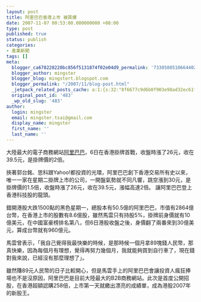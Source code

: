 ```yaml
---
layout: post
title: 阿里巴巴香港上市 被買爆
date: 2007-11-07 00:53:00.000000000 +08:00
type: post
published: true
status: publish
categories:
- 產業新聞
tags: []
meta:
  blogger_ca678228220bc856f5131874f02e04d9_permalink: '7330580510664402202'
  blogger_author: mingster
  blogger_blog: mingstert.blogspot.com
  blogger_permalink: "/2007/11/blog-post.html"
  _jetpack_related_posts_cache: a:1:{s:32:"8f6677c9d6b0f903e98ad32ec61f8deb";a:2:{s:7:"expires";i:1447758212;s:7:"payload";a:3:{i:0;a:1:{s:2:"id";i:172;}i:1;a:1:{s:2:"id";i:149;}i:2;a:1:{s:2:"id";i:58;}}}}
  original_post_id: '483'
  _wp_old_slug: '483'
author:
  login: mingster
  email: mingster.tsai@gmail.com
  display_name: mingster
  first_name: ''
  last_name: ''
---
```

<p><a href="http://mingster.files.wordpress.com/2007/11/yehmin-200711061946194.jpg"><img alt="" src="{{ site.JB.IMAGE_PATH }}/yehmin-200711061946194.jpg?w=300" border="0" /></a>大陸最大的電子商務網站<a href="http://china.alibaba.com/" target="_blank">阿里巴巴</a>，6日在香港掛牌首戰，收盤時漲了26元，收在39.5元，是掛牌價的2倍。</p>
<p>挾著郭台銘、思科跟Yahoo!都投資的光環，阿里巴巴創下香港交易所有史以來，唯一一家在星期二掛牌上市的公司，一開盤氣勢就不同凡響，跳空漲到30元，是掛牌價的1.5倍，收盤時漲了26元，收在39.5元，漲幅高達2倍。 讓阿里巴巴登上香港科技股的龍頭。</p>
<p>錯開港股大跌1500點的黑色星期一，總股本有50.5億的阿里巴巴，市值有2864億台幣，在香港上市的股數有8.6億股，雖然馬雲只有持股5%，掛牌前身價就有10億美元，在中國富豪榜排名第八，但6日港股收盤之後，身價翻了兩番來到30億美元，算成台幣就有960億元。</p>
<p>馬雲曾表示，「我自己覺得我最快樂的時候，是那時候一個月拿89塊錢人民幣，那真快樂，因為每個月有理想，覺得再努力幾個月，我就能夠買到自行車了，現在錢對我來說，已經沒有那麼理想了」。</p>
<p>雖然賺89元人民幣的日子比較開心，但是馬雲手上的阿里巴巴會讓投資人瘋狂捧場也不是沒原因，阿里巴巴是目前<a href="http://mingster.files.wordpress.com/2007/11/yehmin-200711061946194.jpg"></a>大陸最大的B2B商務網站。此次是首度公開招股，在香港超額認購258倍，上市第一天就繳出漂亮的成績單，成為港股2007年的新股王。</p>
